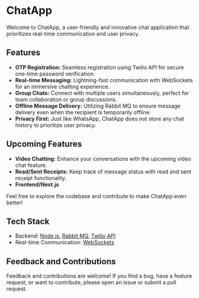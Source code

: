 # ChatApp

Welcome to ChatApp, a user-friendly and innovative chat application that prioritizes real-time communication and user privacy.

## Features

- **OTP Registration:** Seamless registration using Twilio API for secure one-time password verification.
- **Real-time Messaging:** Lightning-fast communication with WebSockets for an immersive chatting experience.
- **Group Chats:** Connect with multiple users simultaneously, perfect for team collaboration or group discussions.
- **Offline Message Delivery:** Utilizing Rabbit MQ to ensure message delivery even when the recipient is temporarily offline.
- **Privacy First:** Just like WhatsApp, ChatApp does not store any chat history to prioritize user privacy.

## Upcoming Features

- **Video Chatting:** Enhance your conversations with the upcoming video chat feature.
- **Read/Sent Receipts:** Keep track of message status with read and sent receipt functionality.
- **Frontend/Next.js**

Feel free to explore the codebase and contribute to make ChatApp even better!

## Tech Stack


- Backend: [Node.js](https://nodejs.org/), [Rabbit MQ](https://www.rabbitmq.com/), [Twilio API](https://www.twilio.com/docs/usage/api)
- Real-time Communication: [WebSockets](https://developer.mozilla.org/en-US/docs/Web/API/WebSockets_API)

## Feedback and Contributions

Feedback and contributions are welcome! If you find a bug, have a feature request, or want to contribute, please open an issue or submit a pull request.





